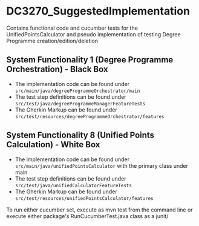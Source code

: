 # DC3270_SuggestedImplementation
Contains functional code and cucumber tests for the UnifiedPointsCalculator and pseudo implementation of testing Degree Programme creation/edition/deletion

## System Functionality 1 (Degree Programme Orchestration) - Black Box 

* The implementation code can be found under `src/main/java/degreeProgrammeOrchestrator/main`
* The test step definitions can be found under `src/test/java/degreeProgrammeManagerFeatureTests`
* The Gherkin Markup can be found under `src/test/resources/degreeProgrammeOrchestrator/features`

## System Functionality 8 (Unified Points Calculation) - White Box

* The implementation code can be found under `src/main/java/unifiedPointsCalculator` with the primary class under main
* The test step definitions can be found under `src/test/java/unifiedCalculatorFeatureTests`
* The Gherkin Markup can be found under `src/test/resources/unifiedPointsCalculator/features`


To run either cucumber set, execute as mvn test from the command line or execute either package's RunCucumberTest.java class as a junit/
